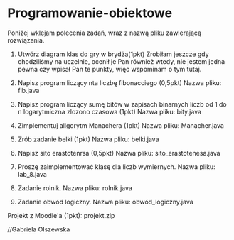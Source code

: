 # Programowanie-obiektowe

Poniżej wklejam polecenia zadań, wraz z nazwą pliku zawierającą rozwiązania.

1. Utwórz diagram klas do gry w brydża(1pkt)
Zrobiłam jeszcze gdy chodziliśmy na uczelnie, ocenił je Pan również wtedy, nie jestem jedna pewna czy wpisał Pan te punkty, więc wspominam o tym tutaj.

2. Napisz program liczący  nta liczbę fibonacciego (0,5pkt)
Nazwa pliku: fib.java

3. Napisz program liczący sumę bitów w zapisach binarnych liczb od 1 do n logarytmiczna zlozono czasowa (1pkt)
Nazwa pliku: bity.java

4. Zimplementuj allgorytm Manachera (1pkt)
Nazwa pliku: Manacher.java

5. Zrób zadanie  belki (1pkt)
Nazwa pliku: belki.java

6. Napisz  sito erastotenrsa (0,5pkt)
Nazwa pliku: sito_erastotenesa.java

8. Proszę zaimplementować klasę dla liczb wymiernych.
Nazwa pliku: lab_8.java

9. Zadanie rolnik.
Nazwa pliku: rolnik.java

10. Zadanie obwód logiczny.
Nazwa pliku: obwód_logiczny.java

Projekt z Moodle'a (1pkt): projekt.zip

//Gabriela Olszewska
